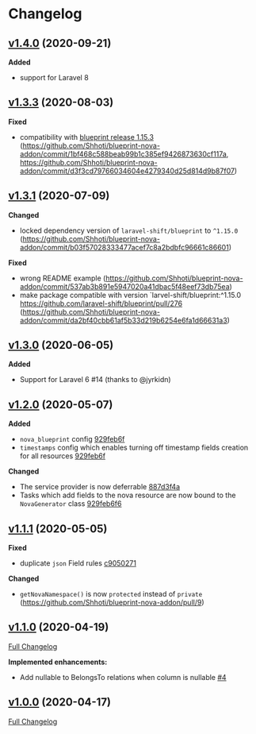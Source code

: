 # Changelog

## [v1.4.0](https://github.com/Shhoti/blueprint-nova-addon/releases/tag/v1.4.0) (2020-09-21)
**Added**
- support for Laravel 8

## [v1.3.3](https://github.com/Shhoti/blueprint-nova-addon/releases/tag/v1.3.3) (2020-08-03)
**Fixed**
- compatibility with [blueprint release 1.15.3](https://github.com/laravel-shift/blueprint/releases/tag/v1.15.3) (https://github.com/Shhoti/blueprint-nova-addon/commit/1bf468c588beab99b1c385ef9426873630cf117a, https://github.com/Shhoti/blueprint-nova-addon/commit/d3f3cd79766034604e4279340d25d814d9b87f07)
  
## [v1.3.1](https://github.com/Shhoti/blueprint-nova-addon/releases/tag/v1.3.1) (2020-07-09)
**Changed**
- locked dependency version of `laravel-shift/blueprint` to `^1.15.0` (https://github.com/Shhoti/blueprint-nova-addon/commit/b03f57028333477acef7c8a2bdbfc96661c86601)

**Fixed**
- wrong README example (https://github.com/Shhoti/blueprint-nova-addon/commit/537ab3b891e5947020a41dbac5f48eef73db75ea)
- make package compatible with version `larvel-shift/blueprint:^1.15.0 https://github.com/laravel-shift/blueprint/pull/276 (https://github.com/Shhoti/blueprint-nova-addon/commit/da2bf40cbb61af5b33d219b6254e6fa1d66631a3)
  
## [v1.3.0](https://github.com/Shhoti/blueprint-nova-addon/releases/tag/v1.3.0) (2020-06-05)
**Added**
- Support for Laravel 6 #14 (thanks to @jyrkidn)

## [v1.2.0](https://github.com/Shhoti/blueprint-nova-addon/tree/v1.2.0) (2020-05-07)
**Added**
- `nova_blueprint` config [929feb6f](https://github.com/Shhoti/blueprint-nova-addon/commit/929feb6f6dd8330c3b5037971ccda3b3f19daede)
- `timestamps` config which enables turning off timestamp fields creation for all resources [929feb6f](https://github.com/Shhoti/blueprint-nova-addon/commit/929feb6f6dd8330c3b5037971ccda3b3f19daede#diff-ef12ae52b8e7cab1ee3384afcdb1f607R109)

**Changed**
- The service provider is now deferrable [887d3f4a](https://github.com/Shhoti/blueprint-nova-addon/commit/887d3f4a1b41db79ae75a9c019e87e72ba950ebb)
- Tasks which add fields to the nova resource are now bound to the `NovaGenerator` class [929feb6f6](https://github.com/Shhoti/blueprint-nova-addon/commit/929feb6f6dd8330c3b5037971ccda3b3f19daede#diff-ce67c1a17e4b8189d80af961be48ba22R37)

## [v1.1.1](https://github.com/Shhoti/blueprint-nova-addon/tree/v1.1.1) (2020-05-05)
**Fixed**

- duplicate `json` Field rules [c9050271](https://github.com/Shhoti/blueprint-nova-addon/commit/c90502715848d960efc1687b93bc92409678416f)

**Changed**

- `getNovaNamespace()` is now `protected` instead of `private` (https://github.com/Shhoti/blueprint-nova-addon/pull/9)

## [v1.1.0](https://github.com/Shhoti/blueprint-nova-addon/tree/v1.1.0) (2020-04-19)

[Full Changelog](https://github.com/Shhoti/blueprint-nova-addon/compare/v1.0.0...v1.1.0)

**Implemented enhancements:**

- Add nullable to BelongsTo relations when column is nullable [\#4](https://github.com/Shhoti/blueprint-nova-addon/issues/4)

## [v1.0.0](https://github.com/Shhoti/blueprint-nova-addon/tree/v1.0.0) (2020-04-17)

[Full Changelog](https://github.com/Shhoti/blueprint-nova-addon/compare/1ae951c7cdaa821bbc4486c915361fe9ee63605b...v1.0.0)
